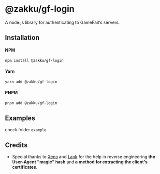 # @zakku/gf-login

A node.js library for authenticating to GameFail's servers.

## Installation

#### NPM

```bash
npm install @zakku/gf-login
```

#### Yarn

```bash
yarn add @zakku/gf-login
```

#### PNPM

```bash
pnpm add @zakku/gf-login
```

## Examples

check folder `example`

## Credits

- Special thanks to [Xeno](https://github.com/imxeno) and [Lank](https://github.com/Lank891) for the help in reverse engineering **the User-Agent "magic" hash** and **a method for extracting the client's certificates**.
